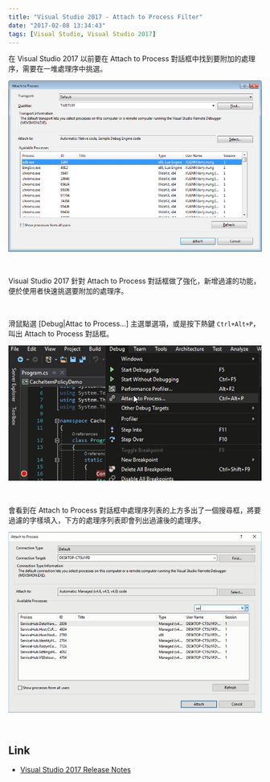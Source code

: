 ```yaml
---
title: "Visual Studio 2017 - Attach to Process Filter"
date: "2017-02-08 13:34:43"
tags: [Visual Studio, Visual Studio 2017]
---
```



在 Visual Studio 2017 以前要在 Attach to Process 對話框中找到要附加的處理序，需要在一堆處理序中挑選。  

<!-- More -->

![1.png](1.png)

<br/>


Visual Studio 2017 針對 Attach to Process 對話框做了強化，新增過濾的功能，便於使用者快速挑選要附加的處理序。

<br/>


滑鼠點選 [Debug|Attac to Process...] 主選單選項，或是按下熱鍵 `Ctrl+Alt+P`，叫出 Attach to Process 對話框。  

![2.png](2.png)

<br/>


會看到在 Attach to Process 對話框中處理序列表的上方多出了一個搜尋框，將要過濾的字樣填入，下方的處理序列表即會列出過濾後的處理序。  

![3.png](3.png)

<br/>


Link
----
* [Visual Studio 2017 Release Notes](https://www.visualstudio.com/en-us/news/releasenotes/vs2017-relnotes)
